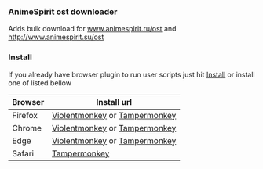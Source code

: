 ### AnimeSpirit ost downloader

Adds bulk download for www.animespirit.ru/ost and http://www.animespirit.su/ost

### Install

If you already have browser plugin to run user scripts just hit [Install](https://github.com/Kawaizombi/kawai-scripts/raw/master/dist/animespirit-ost-downloader.user.js)
or install one of listed bellow

| Browser | Install url |
|---------|-------------|
| Firefox | [Violentmonkey](https://addons.mozilla.org/en-US/firefox/addon/violentmonkey/) or [Tampermonkey](https://addons.mozilla.org/ru/firefox/addon/tampermonkey/) |
| Chrome  | [Violentmonkey](https://chrome.google.com/webstore/detail/violentmonkey/jinjaccalgkegednnccohejagnlnfdag) or [Tampermonkey](https://chrome.google.com/webstore/detail/tampermonkey/dhdgffkkebhmkfjojejmpbldmpobfkfo) |
| Edge    | [Violentmonkey](https://microsoftedge.microsoft.com/addons/detail/violentmonkey/eeagobfjdenkkddmbclomhiblgggliao) or [Tampermonkey](https://microsoftedge.microsoft.com/addons/detail/tampermonkey/iikmkjmpaadaobahmlepeloendndfphd) |
| Safari  | [Tampermonkey](https://www.tampermonkey.net/?ext=dhdg&browser=safari) |

